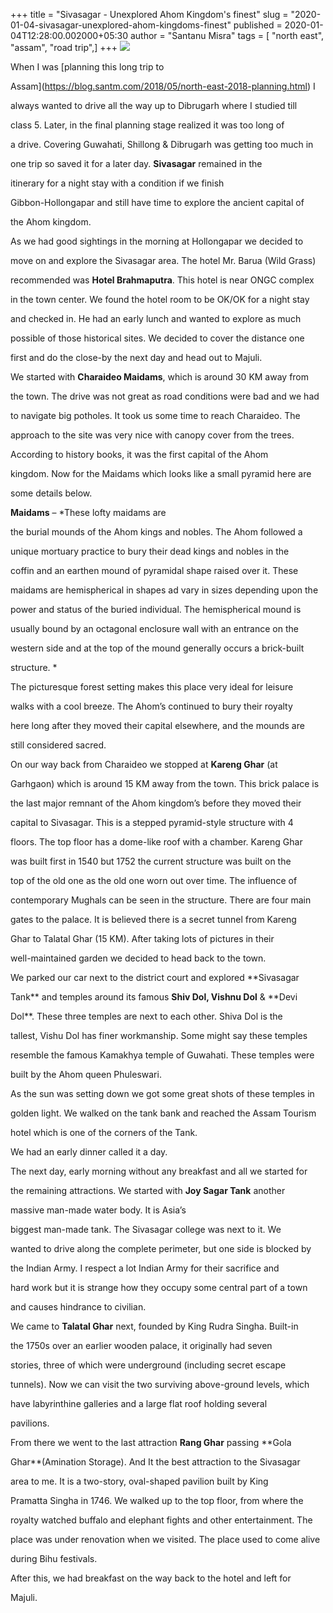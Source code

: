 +++
title = "Sivasagar - Unexplored Ahom Kingdom's finest"
slug = "2020-01-04-sivasagar-unexplored-ahom-kingdoms-finest"
published = 2020-01-04T12:28:00.002000+05:30
author = "Santanu Misra"
tags = [ "north east", "assam", "road trip",]
+++
[![](../images/thumbnails/2020-01-04-sivasagar-unexplored-ahom-kingdoms-finest-Sivasagar.jpg)](../images/2020-01-04-sivasagar-unexplored-ahom-kingdoms-finest-Sivasagar.jpg)

When I was [planning this long trip to
Assam](https://blog.santm.com/2018/05/north-east-2018-planning.html) I
always wanted to drive all the way up to Dibrugarh where I studied till
class 5. Later, in the final planning stage realized it was too long of
a drive. Covering Guwahati, Shillong & Dibrugarh was getting too much in
one trip so saved it for a later day. **Sivasagar** remained in the
itinerary for a night stay with a condition if we finish
Gibbon-Hollongapar and still have time to explore the ancient capital of
the Ahom kingdom. 

  

As we had good sightings in the morning at Hollongapar we decided to
move on and explore the Sivasagar area. The hotel Mr. Barua (Wild Grass)
recommended was **Hotel Brahmaputra**. This hotel is near ONGC complex
in the town center. We found the hotel room to be OK/OK for a night stay
and checked in. He had an early lunch and wanted to explore as much
possible of those historical sites. We decided to cover the distance one
first and do the close-by the next day and head out to Majuli. 

  

We started with **Charaideo Maidams**, which is around 30 KM away from
the town. The drive was not great as road conditions were bad and we had
to navigate big potholes. It took us some time to reach Charaideo. The
approach to the site was very nice with canopy cover from the trees.
According to history books, it was the first capital of the Ahom
kingdom. Now for the Maidams which looks like a small pyramid here are
some details below.

  

**<span class="underline">Maidams</span>** – *These lofty maidams are
the burial mounds of the Ahom kings and nobles. The Ahom followed a
unique mortuary practice to bury their dead kings and nobles in the
coffin and an earthen mound of pyramidal shape raised over it. These
maidams are hemispherical in shapes ad vary in sizes depending upon the
power and status of the buried individual. The hemispherical mound is
usually bound by an octagonal enclosure wall with an entrance on the
western side and at the top of the mound generally occurs a brick-built
structure. *

  

The picturesque forest setting makes this place very ideal for leisure
walks with a cool breeze. The Ahom’s continued to bury their royalty
here long after they moved their capital elsewhere, and the mounds are
still considered sacred. 

  

On our way back from Charaideo we stopped at **Kareng Ghar** (at
Garhgaon) which is around 15 KM away from the town. This brick palace is
the last major remnant of the Ahom kingdom’s before they moved their
capital to Sivasagar. This is a stepped pyramid-style structure with 4
floors. The top floor has a dome-like roof with a chamber. Kareng Ghar
was built first in 1540 but 1752 the current structure was built on the
top of the old one as the old one worn out over time. The influence of
contemporary Mughals can be seen in the structure. There are four main
gates to the palace. It is believed there is a secret tunnel from Kareng
Ghar to Talatal Ghar (15 KM). After taking lots of pictures in their
well-maintained garden we decided to head back to the town. 

  

We parked our car next to the district court and explored **Sivasagar
Tank** and temples around its famous **Shiv Dol, Vishnu Dol** & **Devi
Dol**. These three temples are next to each other. Shiva Dol is the
tallest, Vishu Dol has finer workmanship. Some might say these temples
resemble the famous Kamakhya temple of Guwahati. These temples were
built by the Ahom queen Phuleswari. 

  

As the sun was setting down we got some great shots of these temples in
golden light. We walked on the tank bank and reached the Assam Tourism
hotel which is one of the corners of the Tank. 

  

We had an early dinner called it a day. 

  

The next day, early morning without any breakfast and all we started for
the remaining attractions. We started with **Joy Sagar Tank** another
massive man-made water body. I<span class="underline">t is Asia’s
biggest man-made tank.</span> The Sivasagar college was next to it. We
wanted to drive along the complete perimeter, but one side is blocked by
the Indian Army. I respect a lot Indian Army for their sacrifice and
hard work but it is strange how they occupy some central part of a town
and causes hindrance to civilian. 

  

We came to **Talatal Ghar** next, founded by King Rudra Singha. Built-in
the 1750s over an earlier wooden palace, it originally had seven
stories, three of which were underground (including secret escape
tunnels). Now we can visit the two surviving above-ground levels, which
have labyrinthine galleries and a large flat roof holding several
pavilions. 

  

From there we went to the last attraction **Rang Ghar** passing **Gola
Ghar**(Amination Storage). And It the best attraction to the Sivasagar
area to me. It is a two-story, oval-shaped pavilion built by King
Pramatta Singha in 1746. We walked up to the top floor, from where the
royalty watched buffalo and elephant fights and other entertainment. The
place was under renovation when we visited. The place used to come alive
during Bihu festivals. 

  

After this, we had breakfast on the way back to the hotel and left for
Majuli.
